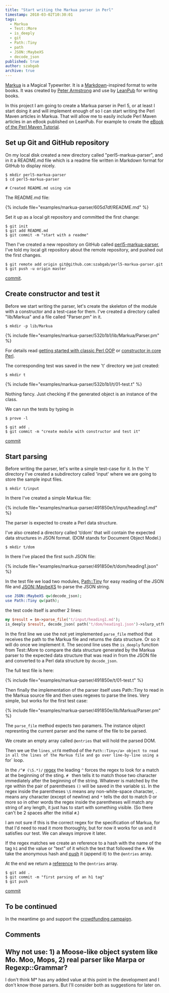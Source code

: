 ```yaml
---
title: "Start writing the Markua parser in Perl"
timestamp: 2018-03-02T10:30:01
tags:
  - Markua
  - Test::More
  - is_deeply
  - git
  - Path::Tiny
  - path
  - JSON::MaybeXS
  - decode_json
published: true
author: szabgab
archive: true
---
```



[Markua](https://leanpub.com/markua/) is a Magical Typewriter. It is a [Markdown](https://en.wikipedia.org/wiki/Markdown)-inspired
format to write books. It was created by [Peter Armstrong](https://twitter.com/peterarmstrong) and use by [LeanPub](https://leanpub.com/) 
for writing books.

In this project I am going to create a Markua parser in Perl 5, or at least I start doing it and will implement enough of so I can start writing the Perl Maven
articles in Markua. That will allow me to easily include Perl Maven articles in an eBook published on LeanPub.
For example to create the [eBook of the Perl Maven Tutorial](https://www.indiegogo.com/projects/updating-the-perl-maven-tutorial/reft/775728/pmarticle0302).


## Set up Git and GitHub repository

On my local disk created a new directory called "perl5-markua-parser", and in it a README.md file which is a readme file written in Markdown
format for GitHub to display nicely.

```
$ mkdir perl5-markua-parser
$ cd perl5-markua-parser

# Created README.md using vim
```

The README.md file:

{% include file="examples/markua-parser/605d7df/README.md" %}

Set it up as a local git repository and committed the first change:

```
$ git init
$ git add README.md
$ git commit -m "start with a readme"
```

Then I've created a new repository on GitHub called [perl5-markua-parser](https://github.com/szabgab/perl5-markua-parser),
I've told my local git repository about the remote repository, and pushed out the first changes.

```
$ git remote add origin git@github.com:szabgab/perl5-markua-parser.git
$ git push -u origin master
```

[commit](https://github.com/szabgab/perl5-markua-parser/commit/605d7df604a819748a3ab393c44e19f59a478183).

## Create constructor and test it

Before we start writing the parser, let's create the skeleton of the module with a constructor and a test-case for them.
I've created a directory called "lib/Markua" and a file called "Parser.pm" in it.

```
$ mkdir -p lib/Markua
```

{% include file="examples/markua-parser/532b1b1/lib/Markua/Parser.pm" %}

For details read [getting started with classic Perl OOP](/getting-started-with-classic-perl-oop) or 
[constructor in core Perl](/core-perl-oop-constructor).

The corresponding test was saved in the new 't' directory we just created:

```
$ mkdir t
```

{% include file="examples/markua-parser/532b1b1/t/01-test.t" %}

Nothing fancy. Just checking if the generated object is an instance of the class.

We can run the tests by typing in

```
$ prove -l
```


```
$ git add .
$ git commit -m "create module with constructor and test it"
```

[commit](https://github.com/szabgab/perl5-markua-parser/commit/532b1b17c3520a1a9508e26c460d9e42b9c6a5d4)

## Start parsing

Before writing the parser, let's write a simple test-case for it.
In the 't' directory I've created a subdirectory called 'input' where we are going to store the sample input files.

```
$ mkdir t/input
```

In there I've created a simple Markua file:

{% include file="examples/markua-parser/491850e/t/input/heading1.md" %}

The parser is expected to create a Perl data structure.

I've also created a directory called 't/dom' that will contain the expected data structures in JSON format.
(DOM stands for Document Object Model.)

```
$ mkdir t/dom
```

In there I've placed the first such JSON file:

{% include file="examples/markua-parser/491850e/t/dom/heading1.json" %}

In the test file we load two modules, [Path::Tiny](https://metacpan.org/pod/Path::Tiny) for
easy reading of the JSON file and [JSON::MaybeXS](https://metacpan.org/pod/JSON::MaybeXS)
to parse the JSON string.

```perl
use JSON::MaybeXS qw(decode_json);
use Path::Tiny qw(path);
```

the test code itself is another 2 lines:

```perl
my $result = $m->parse_file('t/input/heading1.md');
is_deeply $result, decode_json( path('t/dom/heading1.json')->slurp_utf8 );
```

In the first line we use the not yet implemented `parse_file` method that
receives the path to the Markua file and returns the data structure. Or so it will
do once we implement it. The second line uses the `is_deeply` function from 
Test::More to compare the data structure generated by the Markua parser to the expected
data structure that was read in from the JSON file and converted to a Perl data structure
by `decode_json`.

The full test file is here:

{% include file="examples/markua-parser/491850e/t/01-test.t" %}

Then finally the implementation of the parser itself uses Path::Tiny to read in the Markua
source file and then uses regexes to parse the lines. Very simple, but works for the first test
case:

{% include file="examples/markua-parser/491850e/lib/Markua/Parser.pm" %}

The `parse_file` method expects two paramers. The instance object represnting the current parser
and the name of the file to be parsed.

We create an empty array called `@entries` that will hold the parsed DOM.

Then we ue the `lines_utf8` method of the `Path::Tiny</a> object to read in all the lines of the
Markua file and go over line-by-line using a `for` loop.

In the `/^# (\S.*)/` [regex](/regex) the leading `^` forces the regex to look for a match at the beginning of the sting. `# ` then tells it to match those two character immediately after the beginning of the string. Whatever is matched by the rge within the pair of parentheses `()` will be saved in the variable `$1`. In the regex inside the parentheses `\S` means any non-white-space character, `.` means any character (except of newline) and `*` tells the dot to match 0 or more so in other words the regex inside the parentheses will match any string of any length, it just has to start with something visible. (So there can't be 2 spaces after the initial `#`.)

I am not sure if this is the correct regex for the specification of Markua, for that I'd need to read it more thoroughly, but for now it works for us and it satisfies our test. We can always improve it later.

If the regex matches we create an reference to a hash with the name of the tag `h1` and the value or "text" of it which the text that followed the `#`. We take the anonymous hash and [push](/manipulating-perl-arrays) it (append it) to the `@entries` array.

At the end we return a [reference](/array-references-in-perl) to the `@entries` array.

```
$ git add .
$ git commit -m "first parsing of an h1 tag"
$ git push
```

[commit](https://github.com/szabgab/perl5-markua-parser/commit/491850ef6a6c7b5a79ef436dd407e497a5a2b2c5)

## To be continued

In the meantime go and support the [crowdfunding campaign](https://www.indiegogo.com/projects/updating-the-perl-maven-tutorial/reft/775728/pmarticle0302).

## Comments

Why not use: 1) a Moose-like object system like Mo. Moo, Mops, 2) real parser like Marpa or Regexp::Grammar?
---
I don't think M* has any added value at this point in the development and I don't know those parsers. But I'll consider both as suggestions for later on.
